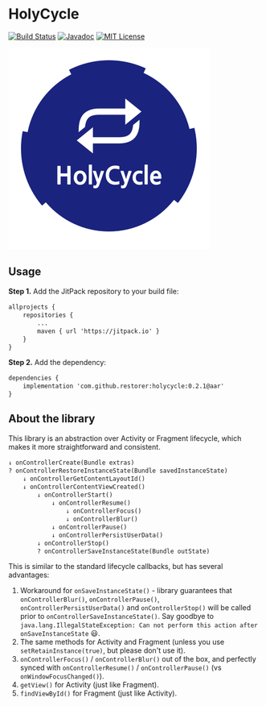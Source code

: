# HolyCycle

[![Build Status](https://travis-ci.org/restorer/holycycle.svg?branch=master)](https://travis-ci.org/restorer/holycycle) [![Javadoc](https://img.shields.io/badge/javadoc-0.1.0-blue.svg)](https://restorer.github.io/holycycle/javadoc) [![MIT License](https://img.shields.io/badge/license-MIT-blue.svg?style=flat)](LICENSE.txt)

![](docs/logo.png)

## Usage

**Step 1.** Add the JitPack repository to your build file:

```
allprojects {
    repositories {
        ...
        maven { url 'https://jitpack.io' }
    }
}
```

**Step 2.** Add the dependency:

```
dependencies {
    implementation 'com.github.restorer:holycycle:0.2.1@aar'
}
```

## About the library

This library is an abstraction over Activity or Fragment lifecycle, which makes it more straightforward and consistent.

```
↓ onControllerCreate(Bundle extras)
? onControllerRestoreInstanceState(Bundle savedInstanceState)
    ↓ onControllerGetContentLayoutId()
    ↓ onControllerContentViewCreated()
        ↓ onControllerStart()
            ↓ onControllerResume()
                ↓ onControllerFocus()
                ↓ onControllerBlur()
            ↓ onControllerPause()
            ↓ onControllerPersistUserData()
        ↓ onControllerStop()
        ? onControllerSaveInstanceState(Bundle outState)
```

This is similar to the standard lifecycle callbacks, but has several advantages:

1. Workaround for `onSaveInstanceState()` - library guarantees that `onControllerBlur()`, `onControllerPause()`, `onControllerPersistUserData()` and `onControllerStop()` will be called prior to `onControllerSaveInstanceState()`. Say goodbye to `java.lang.IllegalStateException: Can not perform this action after onSaveInstanceState` :smiley:.
2. The same methods for Activity and Fragment (unless you use `setRetainInstance(true)`, but please don't use it).
3. `onControllerFocus()` / `onControllerBlur()` out of the box, and perfectly synced with `onControllerResume()` / `onControllerPause()` (vs `onWindowFocusChanged()`).
4. `getView()` for Activity (just like Fragment).
5. `findViewById()` for Fragment (just like Activity).
